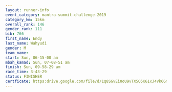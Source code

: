 ```yaml
---
layout: runner-info 
event_category: mantra-summit-challenge-2019 
category_km: 15km 
overall_rank: 146
gender_rank: 111
bib: 766
first_name: Endy
last_name: Wahyudi
gender: M
team_name: 
start: Sun, 06-15-00 am
mbah_kamad: Sun, 07-08-51 am
finish: Sun, 09-58-29 am
race_time: 3-43-29
status: FINISHER
certficate: https:drive.google.com/file/d/1q8SGvEi0oU9vTX5O5K61xJ4Vk6GmqrP5/view?usp=sharing
---
```

